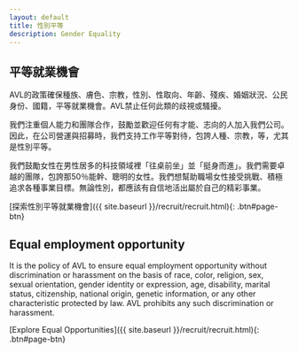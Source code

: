 ```yaml
---
layout: default
title: 性別平等
description: Gender Equality
---
```


## 平等就業機會

AVL的政策確保種族、膚色、宗教，性別、性取向、年齡、殘疾、婚姻狀況、公民身份、國籍，平等就業機會。AVL禁止任何此類的歧視或騷擾。

我們注重個人能力和團隊合作，鼓勵並歡迎任何有才能、志向的人加入我們公司。因此，在公司營運與招募時，我們支持工作平等對待，包誇人種、宗教，等，尤其是性別平等。

我們鼓勵女性在男性居多的科技領域裡「往桌前坐」並「挺身而進」。我們需要卓越的團隊，包誇那50％能幹、聰明的女性。我們想幫助職場女性接受挑戰、積極追求各種事業目標。無論性別，都應該有自信地活出屬於自己的精彩事業。

[探索性別平等就業機會]({{ site.baseurl }}/recruit/recruit.html){: .btn#page-btn}

## Equal employment opportunity

It is the policy of AVL to ensure equal employment opportunity without discrimination or harassment on the basis of race, color, religion, sex, sexual orientation, gender identity or expression, age, disability, marital status, citizenship, national origin, genetic information, or any other characteristic protected by law. AVL prohibits any such discrimination or harassment.

[Explore Equal Opportunities]({{ site.baseurl }}/recruit/recruit.html){: .btn#page-btn}
